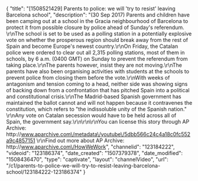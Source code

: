 {
    "title": "[1508521429] Parents to police: we will 'try to resist' leaving Barcelona school",
    "description": "(30 Sep 2017) Parents and children have been camping out at a school in the Gracia neighbourhood of Barcelona to protect it from possible closure by police ahead of Sunday's referendum. \r\nThe school is set to be used as a polling station in a potentially explosive vote on whether the prosperous region should break away from the rest of Spain and become Europe's newest country.\r\nOn Friday, the Catalan police were ordered to clear out all 2,315 polling stations, most of them in schools, by 6 a.m. (0400 GMT) on Sunday to prevent the referendum from taking place.\r\nThe parents however, insist they are not moving.\r\nThe parents have also been organising activities with students at the schools to prevent police from closing them before the vote.\r\nWith weeks of antagonism and tension coming to a head, neither side was showing signs of backing down from a confrontation that has pitched Spain into a political and constitutional crisis.\r\nThe Madrid-based Spanish government has maintained the ballot cannot and will not happen because it contravenes the constitution, which refers to \"the indissoluble unity of the Spanish nation.\" \r\nAny vote on Catalan secession would have to be held across all of Spain, the government say.\r\n\r\n\r\nYou can license this story through AP Archive: http:\/\/www.aparchive.com\/metadata\/youtube\/5dbb566c24c4a18c0fc552a9c4857151 \r\nFind out more about AP Archive: http:\/\/www.aparchive.com\/HowWeWork",
    "channelid": "123184222",
    "videoid": "123186374",
    "date_created": "1507379378",
    "date_modified": "1508436470",
    "type": "captivate",
    "layout": "channelVideo",
    "url": "\/c1\/parents-to-police-we-will-try-to-resist-leaving-barcelona-school\/123184222-123186374"
}